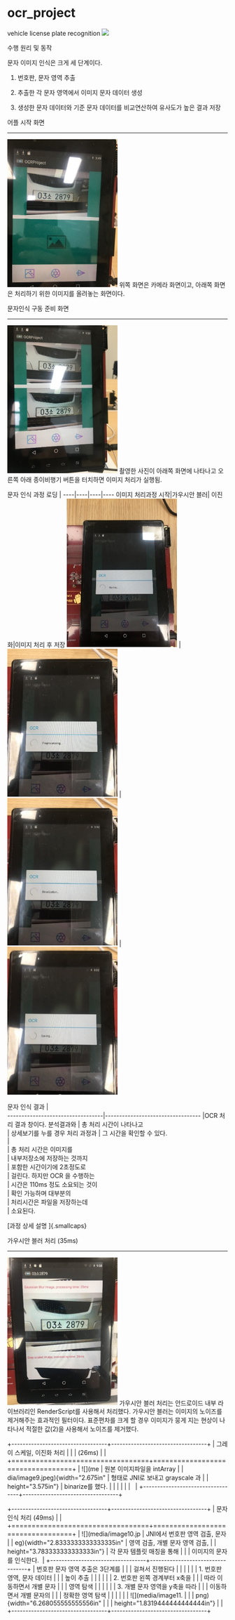 # ocr_project
vehicle license plate recognition
<img src="https://user-images.githubusercontent.com/42017128/71764235-79fc5a00-2f28-11ea-9427-177215d19937.png">

수행 원리 및 동작

문자 이미지 인식은 크게 세 단계이다.

1.  번호판, 문자 영역 추출

2.  추출한 각 문자 영역에서 이미지 문자 데이터 생성

3.  생성한 문자 데이터와 기준 문자 데이터를 비교연산하여 유사도가 높은
    결과 저장

  어플 시작 화면                                                        
  --------------------------------------------------------------------- ---------------------------------------------------------------------------------------
  <img src="media/image1.jpg" width="50%" height="50%">
  위쪽 화면은 카메라 화면이고, 아래쪽 화면은 처리하기 위한 이미지를 올려놓는 화면이다. 

  문자인식 구동 준비 화면                                                 
  ----------------------------------------------------------------------- ---------------------------------------------------------------------------------------------------
  <img src="media/image2.jpg" width="50%" height="50%">
  촬영한 사진이 아래쪽 화면에 나타나고 오른쪽 아래 종이비행기 버튼을 터치하면 이미지 처리가 실행됨.

  문자 인식 과정 로딩  | 
  ----|----|----|----
  이미지 처리과정 시작|가우시안 블러| 이진화|이미지 처리 후 저장
   <img src="media/image3.jpg" width="50%" height="50%">  |  <img src="media/image4.jpg" width="50%" height="50%"> |   <img src="media/image5.jpg" width="50%" height="50%"> |   <img src="media/image6.jpg" width="50%" height="50%">


문자 인식 결과                   |                                  
----------------------------------|----------------------------------
                                  |OCR 처리 결과 창이다. 분석결과와 
                                  | 총 처리 시간이 나타나고          
                                  | 상세보기를 누를 경우 처리 과정과 
                                  | 그 시간을 확인할 수 있다.        
                                  |                                  
                                  | 총 처리 시간은 이미지를          
                                  | 내부저장소에 저장하는 것까지     
                                  | 포함한 시간이기에 2초정도로      
                                  | 걸린다. 하지만 OCR 을 수행하는   
                                  | 시간은 110ms 정도 소요되는 것이  
                                  | 확인 가능하며 대부분의           
                                  | 처리시간은 파일을 저장하는데     
                                  | 소요된다.                        


[과정 상세 설명 ]{.smallcaps}

  가우시안 블러 처리 (35ms)                                                           
  ----------------------------------------------------------------------------------- -----------------------------------------------------------------------------------------------------------------------------------------------------------------------------------------------------------------------------------------------------------
   <img src="media/image8.jpg" width="50%" height="50%">  가우시안 블러 처리는 안드로이드 내부 라이브러리인 RenderScript를 사용해서 처리했다. 가우시안 블러는 이미지의 노이즈를 제거해주는 효과적인 필터이다. 표준편차를 크게 할 경우 이미지가 뭉게 지는 현상이 나타나서 적절한 값(2)을 사용해서 노이즈를 제거했다.

+----------------------------------+----------------------------------+
| 그레이 스케일, 이진화 처리       |                                  |
| (26ms)                           |                                  |
+==================================+==================================+
| ![](me                           | 원본 이미지파일을 intArray       |
| dia/image9.jpeg){width="2.675in" | 형태로 JNI로 보내고 grayscale 과 |
| height="3.575in"}                | binarize를 했다.                 |
|                                  |                                  |
|                                  |                                  |
+----------------------------------+----------------------------------+

+----------------------------------+----------------------------------+
| 문자 인식 처리 (49ms)            |                                  |
+==================================+==================================+
| ![](media/image10.jp             | JNI에서 번호판 영역 검출, 문자   |
| eg){width="2.8333333333333335in" | 영역 검출, 개별 문자 영역 검출,  |
| height="3.783333333333333in"}    | 각 문자 템플릿 매칭을 통해       |
|                                  | 이미지의 문자를 인식한다.        |
+----------------------------------+----------------------------------+
| 번호판 문자 영역 추출은 3단계를  |                                  |
| 걸쳐서 진행된다                  |                                  |
|                                  |                                  |
| 1.  번호판 영역, 문자 데이터     |                                  |
|     높이 추출                    |                                  |
|                                  |                                  |
| 2.  번호판 왼쪽 경계부터 x축을   |                                  |
|     따라 이동하면서 개별 문자    |                                  |
|     영역 탐색                    |                                  |
|                                  |                                  |
| 3.  개별 문자 영역을 y축을 따라  |                                  |
|     이동하면서 개별 문자의       |                                  |
|     정확한 영역 탐색             |                                  |
|                                  |                                  |
| ![](media/image11.               |                                  |
| png){width="6.268055555555556in" |                                  |
| height="1.8319444444444444in"}   |                                  |
+----------------------------------+----------------------------------+
